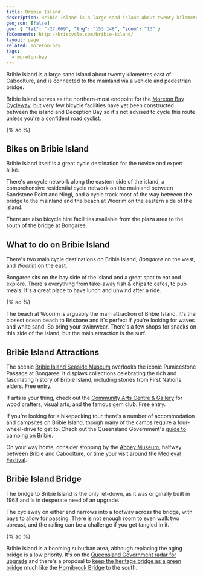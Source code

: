 ```yaml
---
title: Bribie Island
description: Bribie Island is a large sand island about twenty kilometres east of Caboolture, and is connected to the mainland via a vehicle and pedestrian bridge.
geojson: [false]
geo: { "lat": "-27.069", "lng": "153.148", "zoom": "13" }
fbComments: http://briscycle.com/bribie-island/
layout: page
related: moreton-bay
tags:
  - moreton-bay
---
```


Bribie Island is a large sand island about twenty kilometres east of Caboolture, and is connected to the mainland via a vehicle and pedestrian bridge.

Bribie Island serves as the northern-most endpoint for the <a href="../moreton-bay-cycleway/">Moreton Bay Cycleway</a>, but very few bicycle facilities have yet been constructed between the island and Deception Bay so it's not advised to cycle this route unless you're a confident road cyclist.

{% ad %}

## Bikes on Bribie Island

Bribie Island itself is a great cycle destination for the novice and expert alike.

There's an cycle network along the eastern side of the island, a comprehensive residential cycle network on the mainland between Sandstone Point and Ningi, and a cycle track most of the way between the bridge to the mainland and the beach at Woorim on the eastern side of the island.

There are also bicycle hire facilities available from the plaza area to the south of the bridge at Bongaree.

## What to do on Bribie Island

There's two main cycle destinations on Bribie Island; _Bongaree_ on the west, and _Woorim_ on the east.

Bongaree sits on the bay side of the island and a great spot to eat and explore. There's everything from take-away fish & chips to cafes, to pub meals. It's a great place to have lunch and unwind after a ride.

{% ad %}

The beach at Woorim is arguably the main attraction of Bribie Island. It's the closest ocean beach to Brisbane and it's perfect if you're looking for waves and white sand. So bring your swimwear. There's a few shops for snacks on this side of the island, but the main attraction is the surf.

## Bribie Island Attractions

The scenic [Bribie Island Seaside Museum](https://www.moretonbay.qld.gov.au/Galleries-Museums/Locations/Seaside-Museum) overlooks the iconic Pumicestone Passage at Bongaree. It displays collections celebrating the rich and fascinating history of Bribie Island, including stories from First Nations elders. Free entry.

If arts is your thing, check out the [Community Arts Centre & Gallery](https://www.bribieartscentre.com.au/) for wood crafters, visual arts, and the famous gem club. Free entry.

If you're looking for a bikepacking tour there's a number of accommodation and campsites on Bribie Island, though many of the camps require a four-wheel-drive to get to. Check out the Queensland Government's [guide to camping on Bribie](https://parks.des.qld.gov.au/parks/bribie-island/camping).

On your way home, consider stopping by the [Abbey Museum](https://abbeymuseum.com.au/), halfway between Bribie and Caboolture, or time your visit around the [Medieval Festival](https://www.abbeymedievalfestival.com/).

## Bribie Island Bridge

The bridge to Bribie Island is the only let-down, as it was originally built in 1963 and is in desperate need of an upgrade.

The cycleway on either end narrows into a footway across the bridge, with bays to allow for passing. There is not enough room to even walk two abreast, and the railing can be a challenge if you get tangled in it.

{% ad %}

Bribie Island is a booming suburban area, although replacing the aging bridge is a low priority. It's on the [Queensland Government radar for upgrade](https://www.tmr.qld.gov.au/projects/caboolture-bribie-island-road-bribie-island-bridge-planning) and there's a proposal to [keep the heritage bridge as a green bridge](https://www.moretonbay.qld.gov.au/News/Media/Save-Bribie-Bridge-By-Turning-it-Green) much like the [Hornibrook Bridge](../hornibrook-bridge/) to the south.
